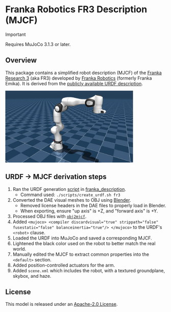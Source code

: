 # Franka Robotics FR3 Description (MJCF)

> [!IMPORTANT]
> Requires MuJoCo 3.1.3 or later.

## Overview

This package contains a simplified robot description (MJCF) of the [Franka Research 3](https://franka.de/research) (aka FR3) developed by [Franka Robotics](https://franka.de/company) (formerly Franka Emika). It is derived from the [publicly available URDF description](https://github.com/frankaemika/franka_description).

<p float="left">
  <img src="fr3.png" width="400">
</p>

## URDF → MJCF derivation steps

1. Ran the URDF generation [script](https://github.com/frankaemika/franka_description/blob/main/scripts/create_urdf.sh) in [franka_description](https://github.com/frankaemika/franka_description).
    * Command used: `./scripts/create_urdf.sh fr3`
2. Converted the DAE visual meshes to OBJ using [Blender](https://www.blender.org/).
    * Removed license headers in the DAE files to properly load in Blender.
    * When exporting, ensure "up axis" is +Z, and "forward axis" is +Y.
3. Processed OBJ files with [`obj2mjcf`](https://github.com/kevinzakka/obj2mjcf).
4. Added `<mujoco> <compiler discardvisual="true" strippath="false" fusestatic="false" balanceinertia="true"/> </mujoco>` to the URDF's `<robot>` clause.
5. Loaded the URDF into MuJoCo and saved a corresponding MJCF.
6. Lightened the black color used on the robot to better match the real world.
7. Manually edited the MJCF to extract common properties into the `<default>` section.
8. Added position-controlled actuators for the arm.
9. Added `scene.xml` which includes the robot, with a textured groundplane, skybox, and haze.

## License

This model is released under an [Apache-2.0 License](LICENSE).
